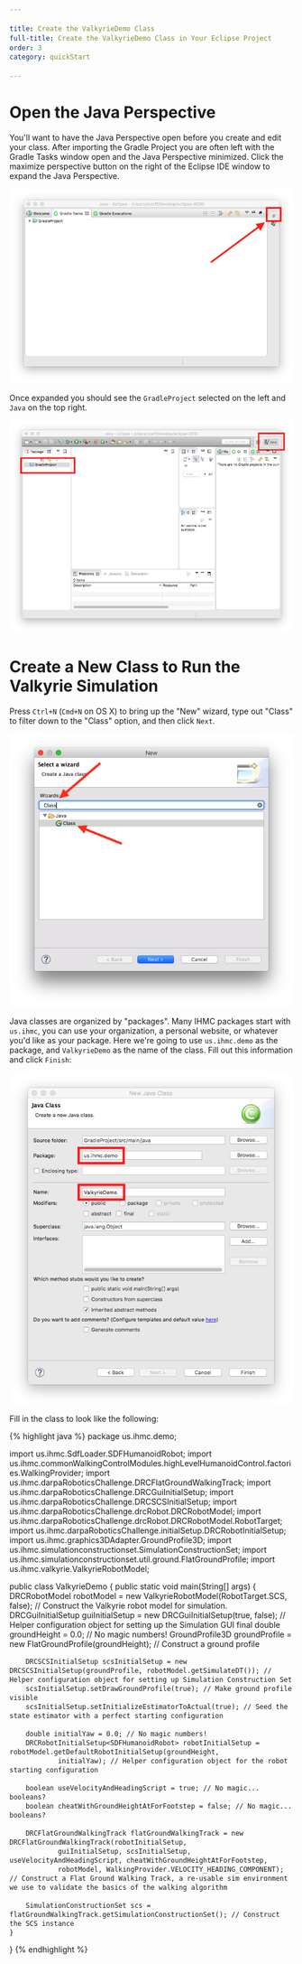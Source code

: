 ```yaml
---

title: Create the ValkyrieDemo Class
full-title: Create the ValkyrieDemo Class in Your Eclipse Project
order: 3
category: quickStart

---
```


# Open the Java Perspective

You'll want to have the Java Perspective open before you create and edit your class.  After importing the Gradle Project you are often left with the Gradle Tasks window open and the Java Perspective minimized. Click the maximize perspective button on the right of the Eclipse IDE window to expand the Java Perspective.

![Wizard Search](/resources/images/quickstart/eclipseAfterGradleImport.png)

Once expanded you should see the `GradleProject` selected on the left and `Java` on the top right.

![Wizard Search](/resources/images/quickstart/eclipseJavaPerspective.png)

# Create a New Class to Run the Valkyrie Simulation

Press `Ctrl+N` (`Cmd+N` on OS X) to bring up the "New" wizard, type out "Class" to filter down to the "Class" option, and then click `Next`.

![Wizard Search](/resources/images/quickstart/eclipseNewFileWizard.png)

Java classes are organized by "packages". Many IHMC packages start with `us.ihmc`, you can use your organization, a personal website, or whatever you'd like as your package. Here we're going to use `us.ihmc.demo` as the package, and `ValkyrieDemo` as the name of the class. Fill out this information and click `Finish`:

![New Class Wizard](/resources/images/quickstart/eclipseNewClassWizard.png)

Fill in the class to look like the following:

{% highlight java %}
package us.ihmc.demo;

import us.ihmc.SdfLoader.SDFHumanoidRobot;
import us.ihmc.commonWalkingControlModules.highLevelHumanoidControl.factories.WalkingProvider;
import us.ihmc.darpaRoboticsChallenge.DRCFlatGroundWalkingTrack;
import us.ihmc.darpaRoboticsChallenge.DRCGuiInitialSetup;
import us.ihmc.darpaRoboticsChallenge.DRCSCSInitialSetup;
import us.ihmc.darpaRoboticsChallenge.drcRobot.DRCRobotModel;
import us.ihmc.darpaRoboticsChallenge.drcRobot.DRCRobotModel.RobotTarget;
import us.ihmc.darpaRoboticsChallenge.initialSetup.DRCRobotInitialSetup;
import us.ihmc.graphics3DAdapter.GroundProfile3D;
import us.ihmc.simulationconstructionset.SimulationConstructionSet;
import us.ihmc.simulationconstructionset.util.ground.FlatGroundProfile;
import us.ihmc.valkyrie.ValkyrieRobotModel;

public class ValkyrieDemo
{
	public static void main(String[] args)
	{
		DRCRobotModel robotModel = new ValkyrieRobotModel(RobotTarget.SCS, false); // Construct the Valkyrie robot model for simulation.
		DRCGuiInitialSetup guiInitialSetup = new DRCGuiInitialSetup(true, false); // Helper configuration object for setting up the Simulation GUI
		final double groundHeight = 0.0; // No magic numbers!
		GroundProfile3D groundProfile = new FlatGroundProfile(groundHeight); // Construct a ground profile

		DRCSCSInitialSetup scsInitialSetup = new DRCSCSInitialSetup(groundProfile, robotModel.getSimulateDT()); // Helper configuration object for setting up Simulation Construction Set
		scsInitialSetup.setDrawGroundProfile(true); // Make ground profile visible
		scsInitialSetup.setInitializeEstimatorToActual(true); // Seed the state estimator with a perfect starting configuration

		double initialYaw = 0.0; // No magic numbers!
		DRCRobotInitialSetup<SDFHumanoidRobot> robotInitialSetup = robotModel.getDefaultRobotInitialSetup(groundHeight,
				initialYaw); // Helper configuration object for the robot starting configuration

		boolean useVelocityAndHeadingScript = true; // No magic... booleans?
		boolean cheatWithGroundHeightAtForFootstep = false; // No magic... booleans?

		DRCFlatGroundWalkingTrack flatGroundWalkingTrack = new DRCFlatGroundWalkingTrack(robotInitialSetup,
				guiInitialSetup, scsInitialSetup, useVelocityAndHeadingScript, cheatWithGroundHeightAtForFootstep,
				robotModel, WalkingProvider.VELOCITY_HEADING_COMPONENT); // Construct a Flat Ground Walking Track, a re-usable sim environment we use to validate the basics of the walking algorithm

		SimulationConstructionSet scs = flatGroundWalkingTrack.getSimulationConstructionSet(); // Construct the SCS instance
	}
}
{% endhighlight %}
